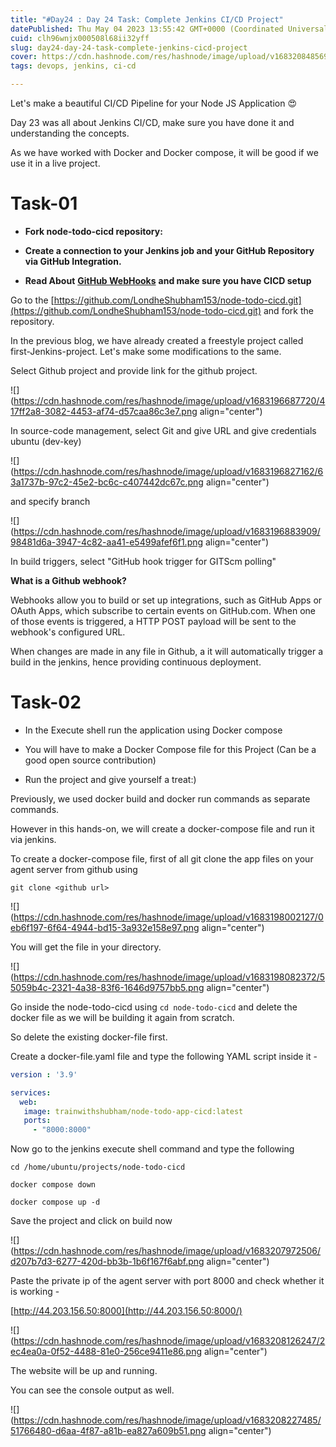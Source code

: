 ```yaml
---
title: "#Day24 : Day 24 Task: Complete Jenkins CI/CD Project"
datePublished: Thu May 04 2023 13:55:42 GMT+0000 (Coordinated Universal Time)
cuid: clh96wnjx000508l68ii32yff
slug: day24-day-24-task-complete-jenkins-cicd-project
cover: https://cdn.hashnode.com/res/hashnode/image/upload/v1683208485697/646c8a87-b1f2-4004-a332-5fdbdcc1d6d0.jpeg
tags: devops, jenkins, ci-cd

---
```


Let's make a beautiful CI/CD Pipeline for your Node JS Application 😍

Day 23 was all about Jenkins CI/CD, make sure you have done it and understanding the concepts.

As we have worked with Docker and Docker compose, it will be good if we use it in a live project.

# Task-01

* **Fork node-todo-cicd repository:**
    
* **Create a connection to your Jenkins job and your GitHub Repository via GitHub Integration.**
    
* **Read About** [**GitHub WebHooks**](https://betterprogramming.pub/how-too-add-github-webhook-to-a-jenkins-pipeline-62b0be84e006) **and make sure you have CICD setup**
    

Go to the [https://github.com/LondheShubham153/node-todo-cicd.git](https://github.com/LondheShubham153/node-todo-cicd.git) and fork the repository.

In the previous blog, we have already created a freestyle project called first-Jenkins-project. Let's make some modifications to the same.

Select Github project and provide link for the github project.

![](https://cdn.hashnode.com/res/hashnode/image/upload/v1683196687720/417ff2a8-3082-4453-af74-d57caa86c3e7.png align="center")

In source-code management, select Git and give URL and give credentials ubuntu (dev-key)

![](https://cdn.hashnode.com/res/hashnode/image/upload/v1683196827162/63a1737b-97c2-45e2-bc6c-c407442dc67c.png align="center")

and specify branch

![](https://cdn.hashnode.com/res/hashnode/image/upload/v1683196883909/98481d6a-3947-4c82-aa41-e5499afef6f1.png align="center")

In build triggers, select "GitHub hook trigger for GITScm polling"[  
](http://54.157.236.240:8080/job/First%20jenkins%20project/configure#)

**What is a Github webhook?**

Webhooks allow you to build or set up integrations, such as GitHub Apps or OAuth Apps, which subscribe to certain events on GitHub.com. When one of those events is triggered, a HTTP POST payload will be sent to the webhook's configured URL.

When changes are made in any file in Github, a it will automatically trigger a build in the jenkins, hence providing continuous deployment.

# Task-02

* In the Execute shell run the application using Docker compose
    
* You will have to make a Docker Compose file for this Project (Can be a good open source contribution)
    
* Run the project and give yourself a treat:)
    

Previously, we used docker build and docker run commands as separate commands.

However in this hands-on, we will create a docker-compose file and run it via jenkins.

To create a docker-compose file, first of all git clone the app files on your agent server from github using

`git clone <github url>`

![](https://cdn.hashnode.com/res/hashnode/image/upload/v1683198002127/0eb6f197-6f64-4944-bd15-3a932e158e97.png align="center")

You will get the file in your directory.

![](https://cdn.hashnode.com/res/hashnode/image/upload/v1683198082372/55059b4c-2321-4a38-83f6-1646d9757bb5.png align="center")

Go inside the node-todo-cicd using `cd node-todo-cicd` and delete the docker file as we will be building it again from scratch.

So delete the existing docker-file first.

Create a docker-file.yaml file and type the following YAML script inside it -

```yaml
version : '3.9'

services:
  web:
   image: trainwithshubham/node-todo-app-cicd:latest
   ports:
     - "8000:8000"
```

Now go to the jenkins execute shell command and type the following

`cd /home/ubuntu/projects/node-todo-cicd`

`docker compose down`

`docker compose up -d`

Save the project and click on build now

![](https://cdn.hashnode.com/res/hashnode/image/upload/v1683207972506/d207b7d3-6277-420d-bb3b-1b6f167f6abf.png align="center")

Paste the private ip of the agent server with port 8000 and check whether it is working -

[http://44.203.156.50:8000](http://44.203.156.50:8000/)

![](https://cdn.hashnode.com/res/hashnode/image/upload/v1683208126247/2ec4ea0a-0f52-4488-81e0-256ce9411e86.png align="center")

The website will be up and running.

You can see the console output as well.

![](https://cdn.hashnode.com/res/hashnode/image/upload/v1683208227485/51766480-d6aa-4f87-a81b-ea827a609b51.png align="center")